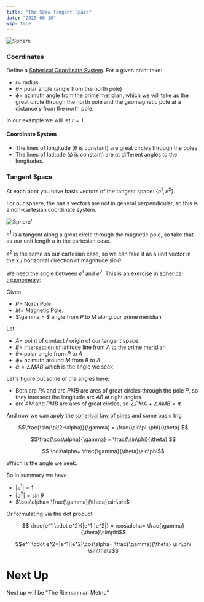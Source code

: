 ```yaml
---
title: "The Skew Tangent Space"
date: "2025-06-18"
wsp: true
--- 
```




![Sphere](https://antoninus.org/svg-gen/images/sphereskew.svg)

<!-- more -->

### Coordinates

Define a [Spherical Coordinate System](https://en.wikipedia.org/wiki/Spherical_coordinate_system). For a given point take:
* $r =$ radius
* $\theta =$ polar angle (angle from the north pole)
* $\phi =$ azimuth angle from the prime meridian, which we will take as the great circle through the north pole and the geomagnetic pole at a distance $\gamma$ from the north pole.

In our example we will let $r=1$.

#### Coordinate System

* The lines of longitude ($\theta$ is constant) are great circles through the poles
* The lines of latitude ($\phi$ is constant) are at different angles to the longitudes. 


### Tangent Space

At each pont you have basis vectors of the tangent space: $\{e^1,e^2\}$.

For our sphere, the basis vectors are not in general perpendicular, so this is a non-cartesian coordinate system.

![Sphere](https://antoninus.org/svg-gen/images/sphereskew-tangent.svg)'

$e^1$ is a tangent along a great circle through the magnetic pole, so take that as our unit length a in the cartesian case.

$e^2$ is the same as our cartesian case, so we can take it as a unit vector in the x / horizontal direction of magnitude $\sin\theta$. 

We need the angle between $e^1$ and $e^2$. This is an exercise in [spherical trigonometry](https://en.wikipedia.org/wiki/Spherical_trigonometry):

<div class="sketch_canvas"  data-url="/wsp/SkewTriangle.json"></div>

Given

* $P =$ North Pole
* $M =$ Magnetic Pole.
* $\gamma = $ angle from $P$ to $M$ along our prime meridian 

Let

* $A=$ point of contact / origin of our tangent space
* $B=$ intersection of latitude line from $A$ to the prime meridian
* $\theta=$ polar angle from $P$ to $A$
* $\phi=$ azimuth around $M$ from $B$ to $A$
* $\alpha = \angle MAB$ which is the angle we seek.

Let's figure out some of the angles here:

* Both arc $PA$ and arc $PMB$ are arcs of great circles through the pole $P$, so they intersect the longitude arc $AB$ at right angles.
* arc $AM$ and $PMB$ are arcs of great circles, so $\angle PMA + \angle AMB = \pi$


And now we can apply the [spherical law of sines](https://en.wikipedia.org/wiki/Law_of_sines#Spherical_law_of_sines) and some basic trig

$$\frac{\sin(\pi/2-\alpha)}{\gamma} = 
\frac{\sin\pi-\phi}{\theta}
$$

$$\frac{\cos\alpha}{\gamma} = 
\frac{\sin\phi}{\theta}
$$

$$ \cos\alpha= \frac{\gamma}{\theta}\sin\phi$$

Which is the angle we seek.

So in summary we have

* $|e^1|=1$
* $|e^2|=\sin\theta$
* $\cos\alpha= \frac{\gamma}{\theta}\sin\phi$

Or formulating via the dot product

$$ \frac{e^1 \cdot e^2}{|e^1||e^2|} = \cos\alpha= \frac{\gamma}{\theta}\sin\phi$$

$$e^1 \cdot e^2=|e^1||e^2|\cos\alpha= \frac{\gamma}{\theta} \sin\phi \sin\theta$$


# Next Up

Next up will be "The Riemannian Metric"

